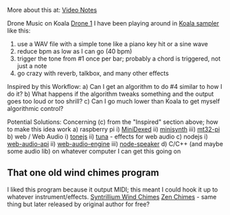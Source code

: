 More about this at: [Video Notes](https://www.youtube.com/watch?v=r1Z30D6iIYY)

Drone Music on Koala
[Drone 1](https://www.youtube.com/watch?v=fLomyo-x4sk)
I have been playing around in [Koala sampler](https://www.koalasampler.com/) like this:
1) use a WAV file with a simple tone like a piano key hit or a sine wave
2) reduce bpm as low as I can go (40 bpm)
3) trigger the tone from #1 once per bar; probably a chord is triggered, not just a note
4) go crazy with reverb, talkbox, and many other effects

Inspired by this Workflow:
a) Can I get an algorithm to do #4 similar to how I do it?
b) What happens if the algorithm tweaks something and the output goes too loud or too shrill?
c) Can I go much lower than Koala to get myself algorithmic control?

Potential Solutions:
Concerning (c) from the "Inspired" section above; how to make this idea work
a) raspberry pi
    i) [MiniDexed](https://github.com/probonopd/MiniDexed)
    ii) [minisynth](https://github.com/rsta2/minisynth)
    iii) [mt32-pi](https://github.com/dwhinham/mt32-pi)
b) web / Web Audio
    i) [tonejs](https://github.com/Tonejs/Tone.js)
    ii) [tuna](https://github.com/Theodeus/tuna) - effects for web audio
c) nodejs
    i) [web-audio-api](https://github.com/audiojs/web-audio-api)
    ii) [web-audio-engine](https://github.com/mohayonao/web-audio-engine)
    iii) [node-speaker](https://github.com/TooTallNate/node-speaker) 
d) C/C++ (and maybe some audio lib) on whatever computer I can get this going on

## That one old wind chimes program
I liked this program because it output MIDI; this meant I could hook it up to whatever instrument/effects.
[Syntrillium Wind Chimes](https://archive.org/details/syntrillium-wind-chimes)
[Zen Chimes](http://www.zendogsoftware.com/about_b.asp) - same thing but later released by original author for free?